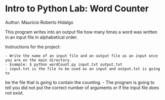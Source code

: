 Intro to Python Lab: Word Counter
===================================
Author: Mauricio Roberto Hidalgo

This program writes into an output file how many times a word was written in an input file in alphabetical order. 

Instructions for the project:

    - Write the name of an input file and an output file as an input once you are on the main directory.
	- Example: $ python wordCount.py input.txt output.txt 
	- input.txt is the file to be used as an input and output.txt is going to 
be the file that is going to contain the counting.
	- The program is going to tell you did not put the correct number of arguments or if the input file 
does not exist.